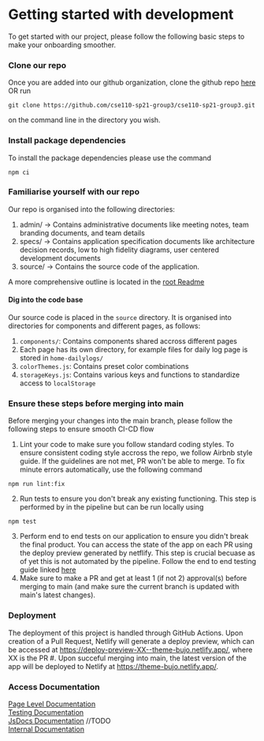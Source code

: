 # Getting started with development

To get started with our project, please follow the following basic steps to make your onboarding smoother.

### Clone our repo
Once you are added into our github organization, clone the github repo [here](https://github.com/cse110-sp21-group3/cse110-sp21-group3.git) 
OR run 
```
git clone https://github.com/cse110-sp21-group3/cse110-sp21-group3.git
```
on the command line in the directory you wish.

### Install package dependencies
To install the package dependencies please use the command
```
npm ci
```

### Familiarise yourself with our repo

Our repo is organised into the following directories:

1. admin/ -> Contains administrative documents like meeting notes, team branding documents, and team details
2. specs/ -> Contains application specification documents like architecture decision records, low to high fidelity diagrams, user centered development documents
3. source/ -> Contains the source code of the application.

A more comprehensive outline is located in the [root Readme](../README.md)

#### Dig into the code base
Our source code is placed in the `source` directory. It is organised into directories for components and different pages, as follows:
   1. `components/`: Contains components shared accross different pages
   2. Each page has its own directory, for example files for daily log page is stored in `home-dailylogs/`
   3. `colorThemes.js`: Contains preset color combinations
   4. `storageKeys.js`: Contains various keys and functions to standardize access to `localStorage`


### Ensure these steps before merging into main
Before merging your changes into the main branch, please follow the following steps to ensure smooth CI-CD flow
1. Lint your code to make sure you follow standard coding styles. To ensure consistent coding style accross the repo, we follow Airbnb style guide. If the guidelines are not met, PR won't be able to merge. To fix minute errors automatically, use the following command
```
npm run lint:fix
```
2. Run tests to ensure you don't break any existing functioning. This step is performed by in the pipeline but can be run locally using 
```
npm test
```
3. Perform end to end tests on our application to ensure you didn't break the final product. You can access the state of the app on each PR using the deploy preview generated by netflify. This step is crucial becuase as of yet this is not automated by the pipeline. Follow the end to end testing guide linked [here](E2Etests/E2Eguide.md)
4. Make sure to make a PR and get at least 1 (if not 2) approval(s) before merging to main (and make sure the current branch is updated with main's latest changes).

### Deployment
The deployment of this project is handled through GitHub Actions. Upon creation of a Pull Request, Netlify will generate a deploy preview, which can be accessed at https://deploy-preview-XX--theme-bujo.netlify.app/, where XX is the PR #. Upon succeful merging into main, the latest version of the app will be deployed to Netlify at https://theme-bujo.netlify.app/.


### Access Documentation
[Page Level Documentation](https://github.com/cse110-sp21-group3/cse110-sp21-group3/tree/main/docs/pages)   
[Testing Documentation](https://github.com/cse110-sp21-group3/cse110-sp21-group3/tree/main/__tests__)   
[JsDocs Documentation]() //TODO   
[Internal Documentation](https://github.com/cse110-sp21-group3/cse110-sp21-group3/tree/main/specs/adrs)   
